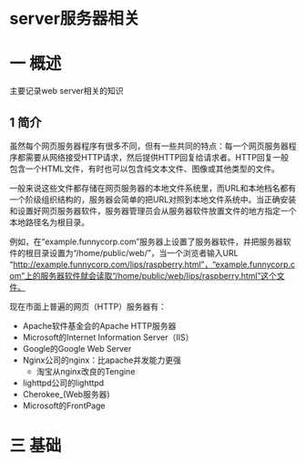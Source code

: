 # server服务器相关

# 一 概述
主要记录web server相关的知识

## 1 简介
虽然每个网页服务器程序有很多不同，但有一些共同的特点：每一个网页服务器程序都需要从网络接受HTTP请求，然后提供HTTP回复给请求者。HTTP回复一般包含一个HTML文件，有时也可以包含纯文本文件、图像或其他类型的文件。

一般来说这些文件都存储在网页服务器的本地文件系统里，而URL和本地档名都有一个阶级组织结构的，服务器会简单的把URL对照到本地文件系统中。当正确安装和设置好网页服务器软件，服务器管理员会从服务器软件放置文件的地方指定一个本地路径名为根目录。

例如，在“example.funnycorp.com”服务器上设置了服务器软件，并把服务器软件的根目录设置为“/home/public/web/”，当一个浏览者输入URL “http://example.funnycorp.com/lips/raspberry.html”，“example.funnycorp.com”上的服务器软件就会读取“/home/public/web/lips/raspberry.html”这个文件。

现在市面上普遍的网页（HTTP）服务器有：
- Apache软件基金会的Apache HTTP服务器
- Microsoft的Internet Information Server（IIS）
- Google的Google Web Server
- Nginx公司的nginx：比apache并发能力更强
    - 淘宝从nginx改良的Tengine
- lighttpd公司的lighttpd
- Cherokee_(Web服务器)
- Microsoft的FrontPage


# 三 基础

